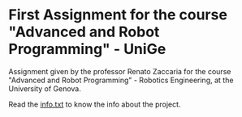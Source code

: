 # First Assignment for the course "Advanced and Robot Programming" - UniGe
Assignment given by the professor Renato Zaccaria for the course "Advanced and Robot Programming" - Robotics Engineering, at the University of Genova.

Read the [info.txt](https://github.com/LoreBene99/Robotic_Hoist_Simulation/blob/main/info.txt) to know the info about the project.
